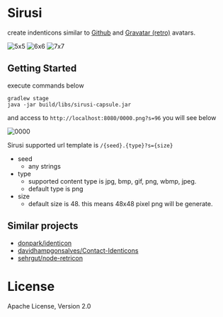 # Sirusi
create indenticons similar to [Github](https://github.com/blog/1586-identicons) and [Gravatar (retro)](https://en.gravatar.com/site/implement/images/) avatars.

![5x5](https://raw.githubusercontent.com/taichi/sirusi/master/src/docs/5x5.png)
![6x6](https://raw.githubusercontent.com/taichi/sirusi/master/src/docs/6x6.png)
![7x7](https://raw.githubusercontent.com/taichi/sirusi/master/src/docs/7x7.png)

## Getting Started

execute commands below

```
gradlew stage
java -jar build/libs/sirusi-capsule.jar
```

and access to `http://localhost:8080/0000.png?s=96` you will see below

![0000](https://raw.githubusercontent.com/taichi/sirusi/master/src/docs/0000.png)

Sirusi supported url template is `/{seed}.{type}?s={size}`

* seed
    * any strings
* type
    * supported content type is jpg, bmp, gif, png, wbmp, jpeg.
    * default type is png
* size
    * default size is 48. this means 48x48 pixel png will be generate.

## Similar projects

* [donpark/identicon](https://github.com/donpark/identicon)
* [davidhampgonsalves/Contact-Identicons](https://github.com/davidhampgonsalves/Contact-Identicons)
* [sehrgut/node-retricon](https://github.com/sehrgut/node-retricon)


# License

Apache License, Version 2.0

